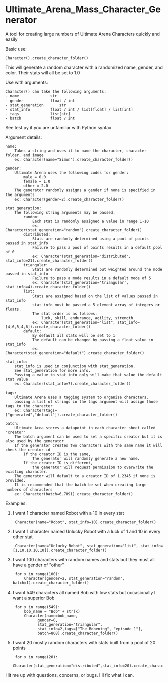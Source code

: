 # Ultimate_Arena_Mass_Character_Generator
A tool for creating large numbers of Ultimate Arena Characters quickly and easily

Basic use:

	Character().create_character_folder()
	
This will generate a random character with a randomized name, gender, and color.
Their stats will all be set to 1.0

Use with arguments:

	Character() can take the following arguments:
	- name				str
	- gender			float / int
	- stat_generation		str
	- stat_info			float / int / list[float] / list[int]
	- tags				list[str]
	- batch				float / int
	
See test.py if you are unfamiliar with Python syntax

Argument details:

	name:
		Takes a string and uses it to name the character, character folder, and image
		ex: Character(name="Simon").create_character_folder()
		
	gender:
		Ultimate Arena uses the following codes for gender:
			male = 0.0
			female = 1.0
			other = 2.0
		The generator randomly assigns a gender if none is specified in the arguments
		ex: Character(gender=2).create_character_folder()

	stat_generation:
		The following string arguments may be passed:
			random:
				Each stat is randomly assigned a value in range 1-10
				ex: Character(stat_generation="random").create_character_folder()
			distributed:
				Stats are randomly determined using a pool of points passed in stat_info
				Failure to pass a pool of points results in a default pool of 0
				ex: Character(stat_generation="distributed", stat_info=21).create_character_folder()
			triangular:
				Stats are randomly determined but weighted around the mode passed in stat_info
				Failure to pass a mode results in a default mode of 5
				ex: Character(stat_generation='triangular', stat_info=4).create_character_folder()
			list:
				Stats are assigned based on the list of values passed in stat_info
				stat_info must be passed a 5 element array of integers or floats.
				The stat order is as follows:
					luck, skill, endurance, agility, strength
				ex: Character(stat_generation="list", stat_info=[4,6,5,4,6]).create_character_folder()
			default:
				By default all stats will be set to 1
				The default can be changed by passing a float value in stat_info
				ex: Character(stat_generation="default").create_character_folder()
	
	stat_info:
		stat_info is used in conjunction with stat_generation. 
		See stat_generation for more info.
		Passing a value to stat_info only will make that value the default stat value
		ex: Character(stat_info=7).create_character_folder()

	tags:
		Ultimate Arena uses a tagging system to organize characters.
		passing a list of strings in the tags argument will assign those tags to the character
		ex: Character(tags=["generated","default"]).create_character_folder()
		
	batch:
		Ultimate Area stores a datapoint in each character sheet called "creator"
		The batch argument can be used to set a specific creator but it is also used by the generator
		If the generator creates two characters with the same name it will check the creator id
			If the creator ID is the same,
				The generator will randomly generate a new name.
			If the creator ID is different,
				the generator will request permission to overwrite the existing character.
		The generator will default to a creator ID of 1.2345 if none is provided.
		It is recommended that the batch be set when creating large numbers of characters	
		ex: Character(batch=6.7891).create_character_folder()

Examples:
1) I want 1 character named Robot with a 10 in every stat

		Character(name="Robot", stat_info=10).create_character_folder()
	
2) I want 1 character named Unlucky Robot with a luck of 1 and 10 in every other stat

		Character(name="Unlucky Robot", stat_generation="list", stat_info=[1,10,10,10,10]).create_character_folder()

3) I want 100 characters with random names and stats but they must all have a gender of "other"
	
		for x in range(100):
			Character(gender=2, stat_generation="random", batch=1).create_character_folder()
	
4) I want 549 characters all named Bob with low stats but occasionally I want a superior Bob

		for x in range(549):
			bob_name = "Bob" + str(x)
			Character(name=bob_name,
			      gender=0,
			      stat_generation="triangular",
			      stat_info=2,tags=["The Bobening", "episode 1"],
			      batch=808).create_character_folder()
										
5) I want 20 mostly random characters with stats built from a pool of 20 points

		for x in range(20):
			Character(stat_generation="distributed",stat_info=20).create_character_folder()
	
Hit me up with questions, concerns, or bugs. I'll fix what I can.

